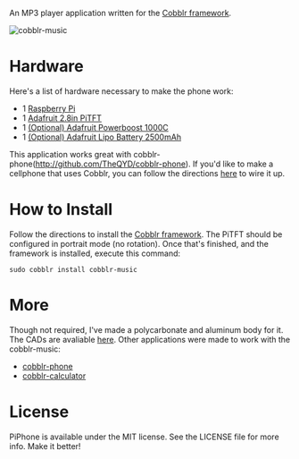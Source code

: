 An MP3 player application written for the [Cobblr framework](http://github.com/TheQYD/cobblr).

![cobblr-music](https://raw.githubusercontent.com/TheQYD/cobblr/master/photos/cobblr_music.jpg)

# Hardware
Here's a list of hardware necessary to make the phone work:

 - 1 [Raspberry Pi](https://www.adafruit.com/products/2358)
 - 1 [Adafruit 2.8in PiTFT](https://www.adafruit.com/products/1601)
 - 1 [(Optional) Adafruit Powerboost 1000C](https://www.adafruit.com/products/2465)
 - 1 [(Optional) Adafruit Lipo Battery 2500mAh](https://www.adafruit.com/products/328)
 
This application works great with cobblr-phone(http://github.com/TheQYD/cobblr-phone). If you'd like to make a cellphone that uses Cobblr, you can follow the directions [here](https://learn.adafruit.com/piphone-a-raspberry-pi-based-cellphone/pi-setup?view=all) to wire it up.
# How to Install

Follow the directions to install the [Cobblr framework](http://github.com/TheQYD/cobblr). The PiTFT should be configured in portrait mode (no rotation). Once that's finished, and the framework is installed, execute this command:
```
sudo cobblr install cobblr-music
```

# More

Though not required, I've made a polycarbonate and aluminum body for it. The CADs are avaliable [here](https://github.com/TheQYD/CAD/tree/master/cobblr-phone). Other applications were made to work with the cobblr-music:

- [cobblr-phone](http://gihub.com/TheQYD/cobblr-phone)
- [cobblr-calculator](http://gihub.com/TheQYD/cobblr-calculator)

# License
PiPhone is available under the MIT license. See the LICENSE file for more info. Make it better!
